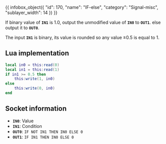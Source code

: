 {{ infobox_object({
	"id": 170,
	"name": "IF-else",
	"category": "Signal-misc",
	"sublayer_width": 14
}) }}

If binary value of **`IN1`** is 1.0, output the unmodified value of **`IN0`** to **`OUT1`**. else output it to **`OUT0`**.

The input **`IN1`** is binary, its value is rounded so any value &ge;0.5 is equal to 1.

## Lua implementation

```lua
local in0 = this:read(0)
local in1 = this:read(1)
if in1 >= 0.5 then
	this:write(1, in0)
else
	this:write(0, in0)
end
```

## Socket information
- **`IN0`**: Value
- **`IN1`**: Condition
- **`OUT0`**: `IF NOT IN1 THEN IN0 ELSE 0`
- **`OUT1`**: `IF IN1 THEN IN0 ELSE 0`
